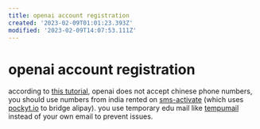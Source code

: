 ```yaml
---
title: openai account registration
created: '2023-02-09T01:01:23.393Z'
modified: '2023-02-09T14:07:53.111Z'
---
```


# openai account registration

according to [this tutorial](https://www.modb.pro/db/573022), openai does not accept chinese phone numbers, you should use numbers from india rented on [sms-activate](https://sms-activate.org/) (which uses [pockyt.io](https://pockyt.io/) to bridge alipay). you use temporary edu mail like [tempumail](https://tempumail.com/mailbox) instead of your own email to prevent issues.
